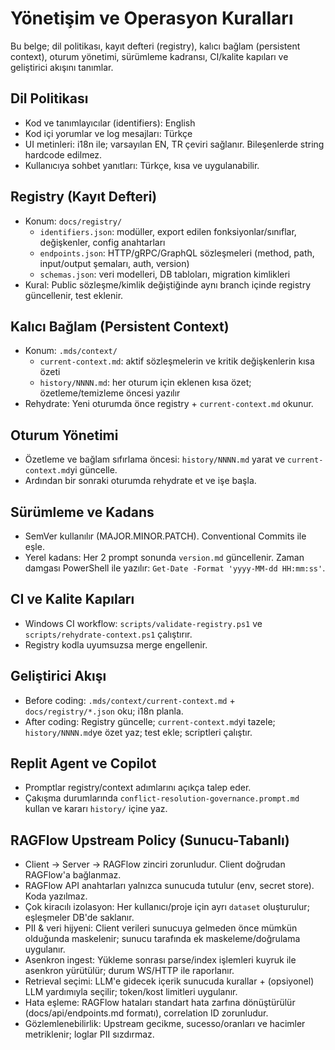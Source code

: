 # Yönetişim ve Operasyon Kuralları

Bu belge; dil politikası, kayıt defteri (registry), kalıcı bağlam (persistent context), oturum yönetimi, sürümleme kadransı, CI/kalite kapıları ve geliştirici akışını tanımlar.

## Dil Politikası
- Kod ve tanımlayıcılar (identifiers): English
- Kod içi yorumlar ve log mesajları: Türkçe
- UI metinleri: i18n ile; varsayılan EN, TR çeviri sağlanır. Bileşenlerde string hardcode edilmez.
- Kullanıcıya sohbet yanıtları: Türkçe, kısa ve uygulanabilir.

## Registry (Kayıt Defteri)
- Konum: `docs/registry/`
  - `identifiers.json`: modüller, export edilen fonksiyonlar/sınıflar, değişkenler, config anahtarları
  - `endpoints.json`: HTTP/gRPC/GraphQL sözleşmeleri (method, path, input/output şemaları, auth, version)
  - `schemas.json`: veri modelleri, DB tabloları, migration kimlikleri
- Kural: Public sözleşme/kimlik değiştiğinde aynı branch içinde registry güncellenir, test eklenir.

## Kalıcı Bağlam (Persistent Context)
- Konum: `.mds/context/`
  - `current-context.md`: aktif sözleşmelerin ve kritik değişkenlerin kısa özeti
  - `history/NNNN.md`: her oturum için eklenen kısa özet; özetleme/temizleme öncesi yazılır
- Rehydrate: Yeni oturumda önce registry + `current-context.md` okunur.

## Oturum Yönetimi
- Özetleme ve bağlam sıfırlama öncesi: `history/NNNN.md` yarat ve `current-context.md`yi güncelle.
- Ardından bir sonraki oturumda rehydrate et ve işe başla.

## Sürümleme ve Kadans
- SemVer kullanılır (MAJOR.MINOR.PATCH). Conventional Commits ile eşle.
- Yerel kadans: Her 2 prompt sonunda `version.md` güncellenir. Zaman damgası PowerShell ile yazılır: `Get-Date -Format 'yyyy-MM-dd HH:mm:ss'`.

## CI ve Kalite Kapıları
- Windows CI workflow: `scripts/validate-registry.ps1` ve `scripts/rehydrate-context.ps1` çalıştırır.
- Registry kodla uyumsuzsa merge engellenir.

## Geliştirici Akışı
- Before coding: `.mds/context/current-context.md` + `docs/registry/*.json` oku; i18n planla.
- After coding: Registry güncelle; `current-context.md`yi tazele; `history/NNNN.md`ye özet yaz; test ekle; scriptleri çalıştır.

## Replit Agent ve Copilot
- Promptlar registry/context adımlarını açıkça talep eder.
- Çakışma durumlarında `conflict-resolution-governance.prompt.md` kullan ve kararı `history/` içine yaz.

## RAGFlow Upstream Policy (Sunucu-Tabanlı)
- Client → Server → RAGFlow zinciri zorunludur. Client doğrudan RAGFlow'a bağlanmaz.
- RAGFlow API anahtarları yalnızca sunucuda tutulur (env, secret store). Koda yazılmaz.
- Çok kiracılı izolasyon: Her kullanıcı/proje için ayrı `dataset` oluşturulur; eşleşmeler DB'de saklanır.
- PII & veri hijyeni: Client verileri sunucuya gelmeden önce mümkün olduğunda maskelenir; sunucu tarafında ek maskeleme/doğrulama uygulanır.
- Asenkron ingest: Yükleme sonrası parse/index işlemleri kuyruk ile asenkron yürütülür; durum WS/HTTP ile raporlanır.
- Retrieval seçimi: LLM'e gidecek içerik sunucuda kurallar + (opsiyonel) LLM yardımıyla seçilir; token/kost limitleri uygulanır.
- Hata eşleme: RAGFlow hataları standart hata zarfına dönüştürülür (docs/api/endpoints.md formatı), correlation ID zorunludur.
- Gözlemlenebilirlik: Upstream gecikme, sucesso/oranları ve hacimler metriklenir; loglar PII sızdırmaz.
